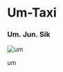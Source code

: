 # Um-Taxi
### Um. Jun. Sik

![um](https://user-images.githubusercontent.com/26598708/80094116-ab189d00-85a0-11ea-9d75-ebcce54766df.png)


um